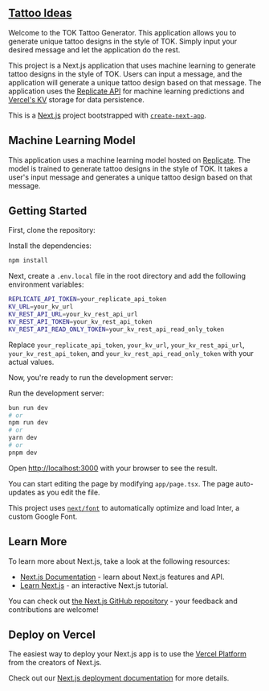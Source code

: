 ## [Tattoo Ideas](https://www.tattooideas.io/)

Welcome to the TOK Tattoo Generator. This application allows you to generate unique tattoo designs in the style of TOK. Simply input your desired message and let the application do the rest.

This project is a Next.js application that uses machine learning to generate tattoo designs in the style of TOK. Users can input a message, and the application will generate a unique tattoo design based on that message. The application uses the [Replicate API](https://replicate.com/) for machine learning predictions and [Vercel's KV](https://vercel.com/docs/storage/vercel-kv) storage for data persistence.

This is a [Next.js](https://nextjs.org/) project bootstrapped with [`create-next-app`](https://github.com/vercel/next.js/tree/canary/packages/create-next-app).

## Machine Learning Model

This application uses a machine learning model hosted on [Replicate](https://replicate.com/dokeet/yomico-art-tattoo). The model is trained to generate tattoo designs in the style of TOK. It takes a user's input message and generates a unique tattoo design based on that message.


## Getting Started
First, clone the repository:

Install the dependencies:

```bash
npm install
```

Next, create a `.env.local` file in the root directory and add the following environment variables:

```bash
REPLICATE_API_TOKEN=your_replicate_api_token
KV_URL=your_kv_url
KV_REST_API_URL=your_kv_rest_api_url
KV_REST_API_TOKEN=your_kv_rest_api_token
KV_REST_API_READ_ONLY_TOKEN=your_kv_rest_api_read_only_token
```

Replace `your_replicate_api_token`, `your_kv_url`, `your_kv_rest_api_url`, `your_kv_rest_api_token`, and `your_kv_rest_api_read_only_token` with your actual values.

Now, you're ready to run the development server:


Run the development server:

```bash
bun run dev
# or
npm run dev
# or
yarn dev
# or
pnpm dev
```

Open [http://localhost:3000](http://localhost:3000) with your browser to see the result.

You can start editing the page by modifying `app/page.tsx`. The page auto-updates as you edit the file.

This project uses [`next/font`](https://nextjs.org/docs/basic-features/font-optimization) to automatically optimize and load Inter, a custom Google Font.

## Learn More

To learn more about Next.js, take a look at the following resources:

- [Next.js Documentation](https://nextjs.org/docs) - learn about Next.js features and API.
- [Learn Next.js](https://nextjs.org/learn) - an interactive Next.js tutorial.

You can check out [the Next.js GitHub repository](https://github.com/vercel/next.js/) - your feedback and contributions are welcome!

## Deploy on Vercel

The easiest way to deploy your Next.js app is to use the [Vercel Platform](https://vercel.com/new?utm_medium=default-template&filter=next.js&utm_source=create-next-app&utm_campaign=create-next-app-readme) from the creators of Next.js.

Check out our [Next.js deployment documentation](https://nextjs.org/docs/deployment) for more details.
